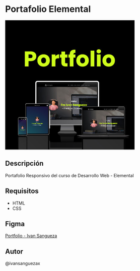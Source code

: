 # Portafolio Elemental

![Portafolio - Elemental](https://github.com/ivansanguezax/PortafiolioElemental/blob/eec9de47dd6eb6258ae003db4846f3e2c45296ec/assets/jpg/Portafolio-cover.jpg "Portafolio-Elemental")
## Descripción
Portafolio Responsivo del curso de Desarrollo Web - Elemental 
## Requisitos
- HTML
- CSS
## Figma
[Portfolio - Ivan Sangueza](https://www.figma.com/file/KEvaEaJ6Aziij4dLqFAZOl/Portafolio-Elemental?node-id=1%3A2 "Portfolio - Ivan Sangueza")
## Autor
@ivansanguezax